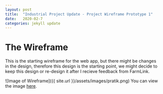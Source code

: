 ```yaml
---
layout: post
title:  "Industrial Project Update - Project Wireframe Prototype 1"
date:   2020-02-7
categories: jekyll update
---
```


# The Wireframe 
This is the starting wireframe for the web app, but there might be changes in the design, therefore this design is the starting point, we might decide to keep this design or re-design it after I recieve feedback from FarmLink.

![Image of Wireframe]({{ site.url }}/assets/images/pratik.png)
You can view the image [here](/assets/images/pratik.png).
